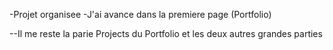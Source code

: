 -Projet organisee
-J'ai avance dans la premiere page (Portfolio)





--Il me reste la parie Projects du Portfolio et les deux autres grandes parties
